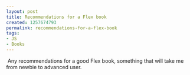 ```yaml
---
layout: post
title: Recommendations for a Flex book
created: 1257674793
permalink: recommendations-for-a-flex-book
tags:
- JS
- Books
---
```

<p>&nbsp;Any recommendations for a good Flex book, something that will take me from newbie to advanced user.&nbsp;</p>
